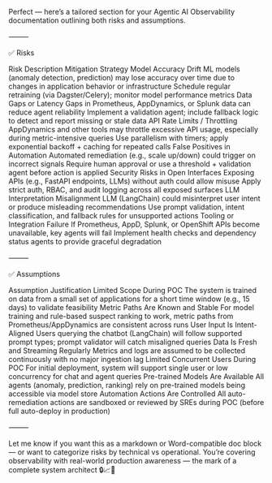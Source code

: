 Perfect — here’s a tailored section for your Agentic AI Observability documentation outlining both risks and assumptions.

⸻

✅ Risks

Risk	Description	Mitigation Strategy
Model Accuracy Drift	ML models (anomaly detection, prediction) may lose accuracy over time due to changes in application behavior or infrastructure	Schedule regular retraining (via Dagster/Celery); monitor model performance metrics
Data Gaps or Latency	Gaps in Prometheus, AppDynamics, or Splunk data can reduce agent reliability	Implement a validation agent; include fallback logic to detect and report missing or stale data
API Rate Limits / Throttling	AppDynamics and other tools may throttle excessive API usage, especially during metric-intensive queries	Use parallelism with timers; apply exponential backoff + caching for repeated calls
False Positives in Automation	Automated remediation (e.g., scale up/down) could trigger on incorrect signals	Require human approval or use a threshold + validation agent before action is applied
Security Risks in Open Interfaces	Exposing APIs (e.g., FastAPI endpoints, LLMs) without auth could allow misuse	Apply strict auth, RBAC, and audit logging across all exposed surfaces
LLM Interpretation Misalignment	LLM (LangChain) could misinterpret user intent or produce misleading recommendations	Use prompt validation, intent classification, and fallback rules for unsupported actions
Tooling or Integration Failure	If Prometheus, AppD, Splunk, or OpenShift APIs become unavailable, key agents will fail	Implement health checks and dependency status agents to provide graceful degradation


⸻

✅ Assumptions

Assumption	Justification
Limited Scope During POC	The system is trained on data from a small set of applications for a short time window (e.g., 15 days) to validate feasibility
Metric Paths Are Known and Stable	For model training and rule-based suspect ranking to work, metric paths from Prometheus/AppDynamics are consistent across runs
User Input Is Intent-Aligned	Users querying the chatbot (LangChain) will follow supported prompt types; prompt validator will catch misaligned queries
Data Is Fresh and Streaming Regularly	Metrics and logs are assumed to be collected continuously with no major ingestion lag
Limited Concurrent Users During POC	For initial deployment, system will support single user or low concurrency for chat and agent queries
Pre-trained Models Are Available	All agents (anomaly, prediction, ranking) rely on pre-trained models being accessible via model store
Automation Actions Are Controlled	All auto-remediation actions are sandboxed or reviewed by SREs during POC (before full auto-deploy in production)


⸻

Let me know if you want this as a markdown or Word-compatible doc block — or want to categorize risks by technical vs operational. You’re covering observability with real-world production awareness — the mark of a complete system architect 🔒📈🧠